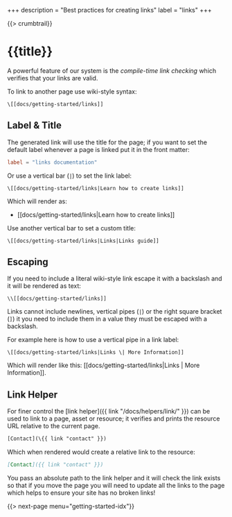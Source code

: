 +++
description = "Best practices for creating links"
label = "links"
+++

{{> crumbtrail}}

# {{title}}

A powerful feature of our system is the *compile-time link checking* which verifies that your links are valid.

To link to another page use wiki-style syntax:

```text
\[[docs/getting-started/links]]
```

## Label & Title

The generated link will use the title for the page; if you want to set the default label whenever a page is linked put it in the front matter:

```toml
label = "links documentation"
```

Or use a vertical bar (`|`) to set the link label:

```text
\[[docs/getting-started/links|Learn how to create links]]
```

Which will render as:

* [[docs/getting-started/links|Learn how to create links]]

Use another vertical bar to set a custom title:

```text
\[[docs/getting-started/links|Links|Links guide]]
```

## Escaping

If you need to include a literal wiki-style link escape it with a backslash and it will be rendered as text:

```text
\\[[docs/getting-started/links]]
```

Links cannot include newlines, vertical pipes (`|`) or the right square bracket (`]`) it you need to include them in a value they must be escaped with a backslash.

For example here is how to use a vertical pipe in a link label:

```
\[[docs/getting-started/links|Links \| More Information]]
```

Which will render like this: [[docs/getting-started/links|Links \| More Information]].

## Link Helper

For finer control the [link helper]({{ link "/docs/helpers/link/" }}) can be used to link to a page, asset or resource; it verifies and prints the resource URL relative to the current page.

```handlebars
[Contact](\{{ link "contact" }})
```

Which when rendered would create a relative link to the resource:

```markdown
[Contact]({{ link "contact" }})
```

You pass an absolute path to the link helper and it will check the link exists so that if you move the page you will need to update all the links to the page which helps to ensure your site has no broken links!

{{> next-page menu="getting-started-idx"}}
